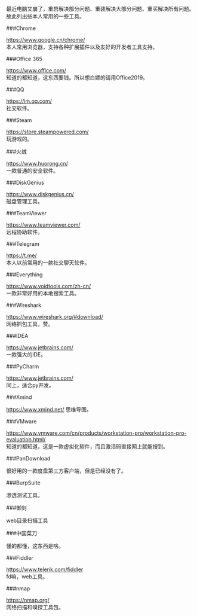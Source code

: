 最近电脑又崩了，重启解决部分问题、重装解决大部分问题、重买解决所有问题。
故此列出些本人常用的一些工具。

###Chrome

https://www.google.cn/chrome/  
本人常用浏览器，支持各种扩展插件以及友好的开发者工具支持。

###Office 365

https://www.office.com/  
知道的都知道，这东西要钱。所以想白嫖的请用Office2019。

###QQ

https://im.qq.com/  
社交软件。

###Steam

https://store.steampowered.com/  
玩游戏的。

###火绒

https://www.huorong.cn/  
一款普通的安全软件。

###DiskGenius

https://www.diskgenius.cn/  
磁盘管理工具。

###TeamViewer

https://www.teamviewer.com/  
远程协助软件。

###Telegram

https://t.me/  
本人以前常用的一款社交聊天软件。

###Everything

https://www.voidtools.com/zh-cn/  
一款非常好用的本地搜索工具。

###Wireshark

https://www.wireshark.org/#download/  
网络抓包工具，赞。

###IDEA

https://www.jetbrains.com/  
一款强大的IDE。

###PyCharm

https://www.jetbrains.com/  
同上，适合py开发。

###Xmind

https://www.xmind.net/
思维导图。

###VMware

https://www.vmware.com/cn/products/workstation-pro/workstation-pro-evaluation.html/  
知道的都知道，这是一款虚拟化软件，而且激活码直接网上就能搜到。

###PanDownload

很好用的一款度盘第三方客户端，但是已经没有了。

###BurpSuite

渗透测试工具。

###御剑

web目录扫描工具

###中国菜刀

懂的都懂，这东西是啥。

###Fiddler

https://www.telerik.com/fiddler  
fd嘛，web工具。

###nmap

https://nmap.org/  
网络扫描和嗅探工具包。

